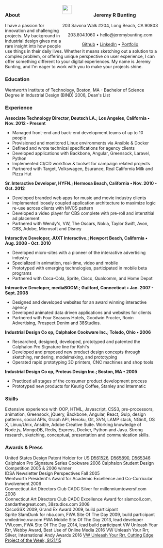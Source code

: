 <style media="screen">
	.container {
		text-align: center
	}
  img {
      float: left;
      height: 30px;
      width: 30px;
	  display: inline-block;
  }
  .address {
      float: right;
  }
</style>
<div class="container">
    <div class="address">
      <img src="https://raw.githubusercontent.com/qbunt/resume/master/logo.svg" alt="" />
      <h3>Jeremy R Bunting</h3>
      <p>203 Savona Walk #204, Long Beach, CA 90803</p>
      <p>203.804.1060 &bull; hello@jeremybunting.com</p>
      <a href="http://github.com/qbunt">Github</a> &bull; <a href="https://www.linkedin.com/in/jeremybunting">LinkedIn</a> &bull; <a href="http://work.jeremybunting.com">Portfolio</a>
    </div>
</div>

### About
I have a passion for innovation and challenging projects.  My background in industrial design gives me a rare insight into how people use things in their daily lives.  Whether it means sketching out a solution to a complex problem, or offering unique perspective on user experience, I can offer something different to your digital experiences. My name is Jeremy Bunting, and I'm eager to work with you to make your projects shine.

### Education
Wentworth Institute of Technology, Boston, MA - Bachelor of Science Degree in Industrial Design (BIND) 2006, Dean's List

### Experience
**Associate Technology Director, Deutsch LA.; Los Angeles, California &bull; Nov. 2012 - Present**
* Managed front-end and back-end development teams of up to 10 people
* Provisioned and monitored Linux environments via Ansible & Docker
* Defined and wrote technical specifications for agency clients
* Developed applications with Backbone, Angular, Greensock, Laravel, Python
* Implemented CI/CD workflow & toolset for campaign related projects
* Partnered with Target, Volkswagen, Esurance, Real California Milk and Pizza Hut

**Sr. Interactive Developer, HYFN.; Hermosa Beach, California &bull; Nov. 2010 - Oct. 2012**
* Developed branded web apps for music and movie industry clients
* Implemented loosely coupled application architecture to maximize logic re-use across clients with MVCS pattern
* Developed a video player for CBS complete with pre-roll and interstitial ad placement
* Partnered with Wendy's, VW, The Oscars, Nokia, Taylor Swift, Avon, CBS, Adobe, Microsoft and Disney

**Interactive Developer, JUXT Interactive.; Newport Beach, California &bull; Aug. 2008 - Oct. 2010**
* Developed micro-sites with a pioneer of the interactive advertising industry
* Specialized in animation, real-time, video and mobile
* Prototyped with emerging technologies, participated in mobile beta programs
* Partnered with Coca-Cola, Sprite, Cisco, Qualcomm, and Home Depot

**Interactive Developer, mediaBOOM.; Guilford, Connecticut &bull; Jan. 2007 - Sept. 2008**
* Designed and developed websites for an award winning interactive agency
* Developed animated data driven applications and websites for clients
* Partnered with Four Seasons Hotels, Goodwin Procter, Ronin Advertising, Prospect Denim and 38Studios.

**Industrial Design Co op, Calphalon Cookware Inc.; Toledo, Ohio &bull; 2006**
* Researched, designed, developed, prototyped and patented the Calphalon Pro Signature line for Kohl's
* Developed and proposed new product design concepts through sketching, rendering, modelmaking, and prototyping
* Operated rapid prototyping 3D printers, CNC machines and shop tools

**Industrial Design Co op, Proteus Design Inc.; Boston, MA &bull; 2005**
* Practiced all stages of the consumer product development process
* Prototyped new products for Keurig Coffee, Stanley and Intermatic

### Skills
Extensive experience with OOP, HTML, Javascript, CSS3, pre-processors, animation, Greensock, jQuery, Backbone, Angular, React, Gulp, design patterns, social APIs, Graph API, Heroku, Git, SVN, LAMP stack, NGinX, OS X, Linux/Unix, Ansible, Adobe Creative Suite. Working knowledge of Node.js, MongoDB, Redis, Express, Docker, Python and Java. Strong research, sketching, conceptual, presentation and communication skills.

### Awards & Press
United States Design Patent Holder for US [D561526](https://www.google.co.ve/patents/USD561526), [D565890](https://www.google.co.ve/patents/USD565890), [D565346](https://www.google.co.ve/patents/USD565346) Calphalon Pro Signature Series Cookware 2006
Calphalon Student Design Competition 2005 & 2006 winner  
IDSA Newsletter Design Perspectives Fall 2005  
Wentworth President's Award for Academic Excellence and Co-Curricular Involvement 2006  
Connecticut Art Directors Club CADC Silver for millenniumtowersf.com 2008  
Connecticut Art Directors Club CADC Excellence Award for slamcoll.com, zandarthegreat.com, 38studios.com 2008   
CiscoGSX 2009, Grand Ex Award 2009, build participant  
Sprite SlamDunk for nba.com, FWA Site Of The Day 2009, build participant   
smiledrive.vw.com FWA Mobile Site Of The Day 2013, lead developer  
VW.com, FWA Site Of The Day 2014, lead build participant 
VW Unleash Your Rrr, Webby Award, Best Use of Online Media 2016 
VW Unleash Your Rrr, Silver, International Andy Awards 2016
[VW Unleash Your Rrr, Cutting Edge Project of the Week, 9/21/15](http://www.thefwa.com/adobe/tcea/unleash-your-rrrr)
